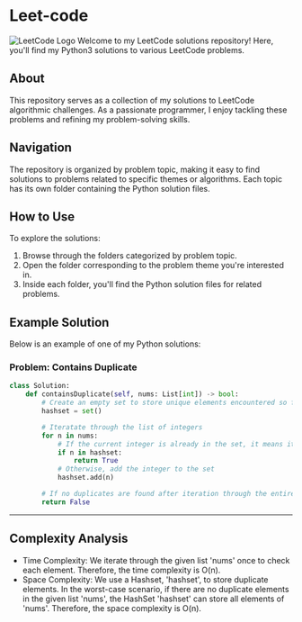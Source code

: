 # Leet-code

![LeetCode Logo](https://cdn-images-1.medium.com/max/1600/0*GePc7lo4CF4A3guP.png)
Welcome to my LeetCode solutions repository! Here, you'll find my Python3 solutions to various LeetCode problems.

## About

This repository serves as a collection of my solutions to LeetCode algorithmic challenges. As a passionate programmer, I enjoy tackling these problems and refining my problem-solving skills.

## Navigation

The repository is organized by problem topic, making it easy to find solutions to problems related to specific themes or algorithms. Each topic has its own folder containing the Python solution files.

## How to Use

To explore the solutions:

1. Browse through the folders categorized by problem topic.
2. Open the folder corresponding to the problem theme you're interested in.
3. Inside each folder, you'll find the Python solution files for related problems.

## Example Solution

Below is an example of one of my Python solutions:

### Problem: Contains Duplicate

```python
class Solution:
    def containsDuplicate(self, nums: List[int]) -> bool:
        # Create an empty set to store unique elements encountered so far 
        hashset = set()

        # Iteratate through the list of integers 
        for n in nums:
            # If the current integer is already in the set, it means it's a duplicate
            if n in hashset:
                return True
            # Otherwise, add the integer to the set                
            hashset.add(n)

        # If no duplicates are found after iteration through the entire list, return False
        return False
```

--- 

## Complexity Analysis
- Time Complexity: We iterate through the given list 'nums' once to check each element. Therefore, the time complexity is O(n).
- Space Complexity: We use a Hashset, 'hashset', to store duplicate elements. In the worst-case scenario, if there are no duplicate elements in the given list 'nums', the HashSet 'hashset' can store all elements of 'nums'. Therefore, the space complexity is O(n).
